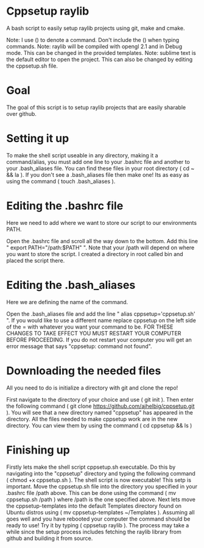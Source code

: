 # Cppsetup raylib
A bash script to easily setup raylib projects using git, make and cmake.

Note: I use () to denote a command. Don't include the
() when typing commands.
Note: raylib will be compiled with opengl 2.1 and in Debug
mode. This can be changed in the provided templates.
Note: sublime text is the default editor to open the project. This can also be 
changed by editing the cppsetup.sh file.

# Goal
The goal of this script is to setup raylib projects that are easily sharable over github.

# Setting it up
To make the shell script useable in any directory,
making it a command/alias, you must add one line 
to your .bashrc file and another to your .bash_aliases 
file. You can find these files in your root directory ( cd ~ && la ).
If you don't see a .bash_aliases file then make one! Its 
as easy as using the command ( touch .bash_aliases ).

# Editing the .bashrc file
Here we need to add where we want to store our script
to our environments PATH.

Open the .bashrc file and scroll all the way down
to the bottom. Add this line " export PATH="/path:$PATH" ".
Note that your /path will depend on where you want to store
the script. I created a directory in root called bin and
placed the script there.

# Editing the .bash_aliases
Here we are defining the name of the command.

Open the .bash_aliases file and add the line
" alias cppsetup='cppsetup.sh' ". If you would like
to use a different name replace cppsetup on the left side of
the = with whatever you want your command to be. FOR THESE CHANGES TO
TAKE EFFECT YOU MUST RESTART YOUR COMPUTER BEFORE PROCEEDING. If you do not
restart your computer you will get an error message that says "cppsetup: command not found".

# Downloading the needed files
All you need to do is initialize a directory with git and clone
the repo!

First navigate to the directory of your choice and use ( git init ). Then enter the 
following command ( git clone https://github.com/ajhelbig/cppsetup.git ).
You will see that a new directory named "cppsetup" has appeared in the directory.
All the files needed to make cppsetup work are in the new directory. You can view them by
using the command ( cd cppsetup && ls )

# Finishing up
Firstly lets make the shell script cppsetup.sh executable. Do this by navigating
into the "cppsetup" directory and typing the following command
( chmod +x cppsetup.sh ). The shell script is now executable! This setp is important.
Move the cppsetup.sh file into the directory you specified in your .bashrc file /path above.
This can be done using the command ( mv cppsetup.sh /path ) where /path is the one specified
above. Next lets move the cppsetup-templates into the default Templates directory found on Ubuntu
distros using ( mv cppsetup-templates ~/Templates ). Assuming all goes well and you have rebooted your computer
the command should be ready to use! Try it by typing ( cppsetup raylib ). The process may take a while
since the setup process includes fetching the raylib library from github and building it from source.
